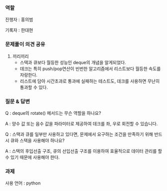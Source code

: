 ### 역할
진행자 : 홍의범


기록자 : 한대현

### 문제풀이 의견 공유

1. 끼리끼리
    - 스택과 큐보다 월등한 성능인 deque의 개념을 알게되었다.
    - 데크는 특히 push/pop연산이 빈번한 알고리즘에서 리스트보다 월등한 속도를 자랑한다.
    - 리스트에 담아 시간초과로 통과에 실패하는 테스트도, 데크를 사용하면 무난히 통과할 수 있다.

### 질문 & 답변

Q : deque의 rotate() 메서드는 무슨 역할을 하나요?

A : 양수 값 또는 음수 값을 파라미터로 제공하여 데크를 좌, 우로 회전할 수 있습니다.

Q : 스택과 큐를 일부만 사용하고 있다면, 문제에서 요구하는 조건을 만족하기 위해 반드시 큐와 스택을 사용해야 하나요?

A : 스택의 후입선출 구조, 큐의 선입선출 구조를 이용하여 효율적으로 데이터 관리를 할 수 있기 때문에 사용해야 한다.

### 과제

사용 언어 : python
